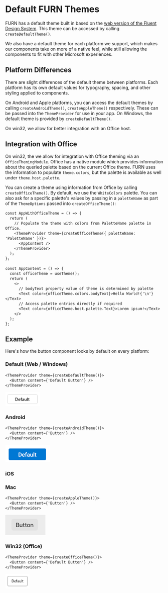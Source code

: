 # Default FURN Themes

FURN has a default theme built in based on the [web version of the Fluent Design System](https://developer.microsoft.com/en-us/fluentui#/styles/web). This theme can be accessed by calling `createDefaultTheme()`.

We also have a default theme for each platform we support, which makes our components take on more of a native feel, while still allowing the components to fit with other Microsoft experiences.

## Platform Differences

There are slight differences of the default theme between platforms. Each platform has its own default values for typography, spacing, and other styling applied to components.

On Android and Apple platforms, you can access the default themes by calling `createAndroidTheme()`, `createAppleTheme()` respectively. These can be passed into the `ThemeProvider` for use in your app. On Windows, the default theme is provided by `createDefaultTheme()`.

On win32, we allow for better integration with an Office host.

## Integration with Office

On win32, the we allow for integration with Office theming via an `OfficeThemingModule`. Office has a native module which provides information about the queried palette based on the current Office theme. FURN uses the information to populate `theme.colors`, but the palette is available as well under `theme.host.palette`.

You can create a theme using information from Office by calling `createOfficeTheme()`. By default, we use the `WhiteColors` palette. You can also ask for a specific palette's values by passing in a `paletteName` as part of the `ThemeOptions` passed into `createOfficeTheme()`:

```tsx
const AppWithOfficeTheme = () => {
  return (
    // Populate the theme with colors from PaletteName palette in Office.
    <ThemeProvider theme={createOfficeTheme({ paletteName: 'PaletteName' })}>
      <AppContent />
    </ThemeProvider>
  );
};

const AppContent = () => {
  const officeTheme = useTheme();
  return (
    <>
      // bodyText property value of theme is determined by palette
      <Text color={officeTheme.colors.bodyText}>Hello World!{'\n'}</Text>
      // Access palette entries directly if required
      <Text color={officeTheme.host.palette.Text}>Lorem ipsum!</Text>
    </>
  );
};
```

## Example

Here's how the button component looks by default on every platform:

### Default (Web / Windows)

```tsx
<ThemeProvider theme={createDefaultTheme()}>
  <Button content={'Default Button'} />
</ThemeProvider>
```

![Image of default button with default theme applied in FURN](./assets/default.png)

### Android

```tsx
<ThemeProvider theme={createAndroidTheme()}>
  <Button content={'Button'} />
</ThemeProvider>
```

![Image of default button with default Android theme applied in FURN](./assets/android.png)

### iOS

### Mac

```tsx
<ThemeProvider theme={createAppleTheme()}>
  <Button content={'Button'} />
</ThemeProvider>
```

![Image of default button with default Apple theme on Mac applied in FURN](./assets/macOS.png)

### Win32 (Office)

```tsx
<ThemeProvider theme={createOfficeTheme()}>
  <Button content={'Default Button'} />
</ThemeProvider>
```

![Image of default button with Office White Colors theme applied in FURN](./assets/win32.png)
